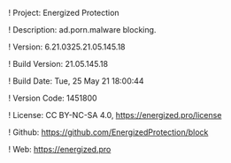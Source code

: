 ! Project: Energized Protection

! Description: ad.porn.malware blocking.

! Version: 6.21.0325.21.05.145.18

! Build Version: 21.05.145.18

! Build Date: Tue, 25 May 21 18:00:44

! Version Code: 1451800

! License: CC BY-NC-SA 4.0, https://energized.pro/license

! Github: https://github.com/EnergizedProtection/block

! Web: https://energized.pro
